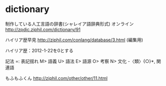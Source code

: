 # dictionary
制作している人工言語の辞書(シャレイア語辞典形式)
オンライン
http://zpdic.ziphil.com/dictionary/91

ハイリア歴早見
http://ziphil.com/conlang/database/3.html
(編集用)

ハイリア歴：2012-1-22を0とする

記法
=: 表記揺れ
M> 語義
U> 語法
E> 語源
O> 考察
N> 文化
-〈類〉{○}*, 関連語

もふもふくん
http://ziphil.com/other/other/11.html
